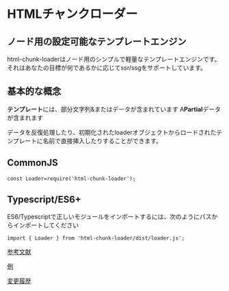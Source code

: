 # HTMLチャンクローダー
## ノード用の設定可能なテンプレートエンジン

html-chunk-loaderはノード用のシンプルで軽量なテンプレートエンジンです。 それはあなたの目標が何であるかに応じてssr/ssgをサポートしています。

## 基本的な概念

<strong>テンプレート</strong>には、部分文字列&またはデータが含まれています
A<strong>Partial</strong>データが含まれます


データを反復処理したり、初期化されたloaderオブジェクトからロードされたテンプレートに名前で直接挿入したりすることができます。

## CommonJS

```
const Loader=require('html-chunk-loader');
```


## Typescript/ES6+

ES6/Typescriptで正しいモジュールをインポートするには、次のようにパスからインポートしてください

```
import { Loader } from 'html-chunk-loader/dist/loader.js';
```

[参考文献](https://github.com/abschill/html-chunk-loader/blob/0.5.x/docs/modules.md)

[例](https://github.com/abschill/html-chunk-loader-examples)

[変更履歴](https://github.com/abschill/html-chunk-loader/tree/master/changelog.md)